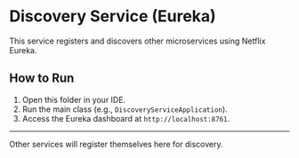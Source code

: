 # Discovery Service (Eureka)

This service registers and discovers other microservices using Netflix Eureka.

## How to Run
1. Open this folder in your IDE.
2. Run the main class (e.g., `DiscoveryServiceApplication`).
3. Access the Eureka dashboard at `http://localhost:8761`.

---

Other services will register themselves here for discovery.
